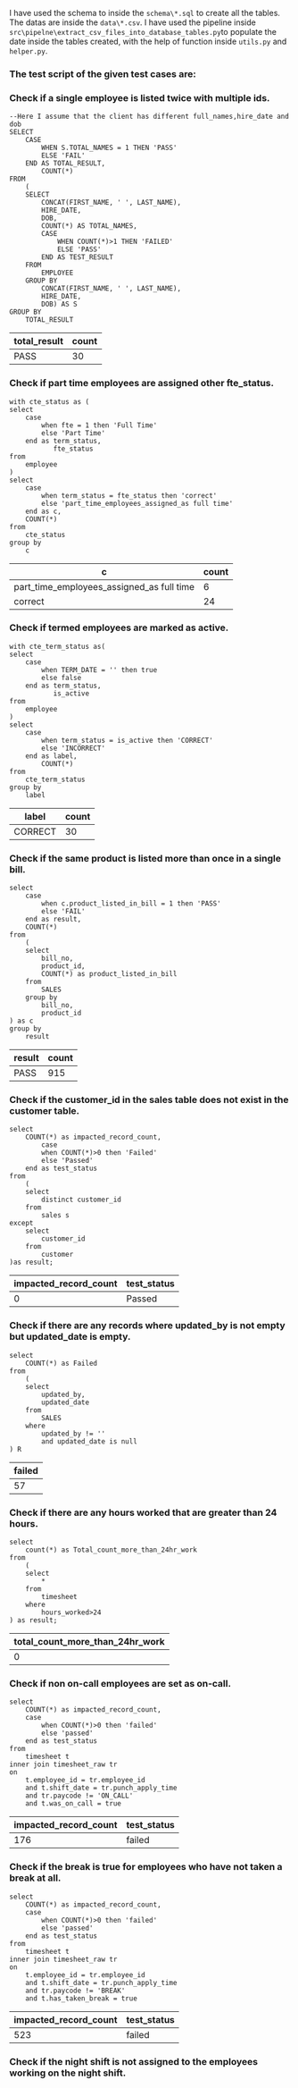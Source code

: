 I have used the schema to inside the `schema\*.sql` to create all the tables.
The datas are inside the `data\*.csv`.
I have used the pipeline inside `src\pipelne\extract_csv_files_into_database_tables.py`to populate the date inside the tables created, with the help of function inside `utils.py` and `helper.py`.

### The test script of the given test cases are:
### Check if a single employee is listed twice with multiple ids.

```
--Here I assume that the client has different full_names,hire_date and dob
SELECT
	CASE
		WHEN S.TOTAL_NAMES = 1 THEN 'PASS'
		ELSE 'FAIL'
	END AS TOTAL_RESULT,
		COUNT(*)
FROM
	(
	SELECT
		CONCAT(FIRST_NAME, ' ', LAST_NAME),
		HIRE_DATE,
		DOB,
		COUNT(*) AS TOTAL_NAMES,
		CASE
			WHEN COUNT(*)>1 THEN 'FAILED'
			ELSE 'PASS'
		END AS TEST_RESULT
	FROM
		EMPLOYEE
	GROUP BY
		CONCAT(FIRST_NAME, ' ', LAST_NAME),
		HIRE_DATE,
		DOB) AS S
GROUP BY
	TOTAL_RESULT
```
|total_result|count|
|------------|-----|
|PASS|30|



### Check if part time employees are assigned other fte_status.

```
with cte_status as (
select
	case
		when fte = 1 then 'Full Time'
		else 'Part Time'
	end as term_status,
		   fte_status
from
	employee
)
select
	case
		when term_status = fte_status then 'correct'
		else 'part_time_employees_assigned_as full time'
	end as c,
	COUNT(*)
from
	cte_status
group by
	c
```
|c|count|
|-|-----|
|part_time_employees_assigned_as full time|6|
|correct|24|




### Check if termed employees are marked as active.

```
with cte_term_status as(
select
	case
		when TERM_DATE = '' then true
		else false
	end as term_status,
		   is_active
from
	employee
)
select
	case
		when term_status = is_active then 'CORRECT'
		else 'INCORRECT'
	end as label,
		COUNT(*)
from
	cte_term_status
group by
	label
```
|label|count|
|-----|-----|
|CORRECT|30|



### Check if the same product is listed more than once in a single bill.


```
select
	case
		when c.product_listed_in_bill = 1 then 'PASS'
		else 'FAIL'
	end as result,
	COUNT(*)
from
	(
	select
		bill_no,
		product_id,
		COUNT(*) as product_listed_in_bill
	from
		SALES
	group by
		bill_no,
		product_id
) as c
group by
	result
```
|result|count|
|------|-----|
|PASS|915|



### Check if the customer_id in the sales table does not exist in the customer table.
```
select
	COUNT(*) as impacted_record_count,
		case
		when COUNT(*)>0 then 'Failed'
		else 'Passed'
	end as test_status
from
	(
	select
		distinct customer_id
	from
		sales s
except
	select
		customer_id
	from
		customer
)as result;
```
|impacted_record_count|test_status|
|---------------------|-----------|
|0|Passed|




### Check if there are any records where updated_by is not empty but updated_date is empty.


```
select
	COUNT(*) as Failed
from
	(
	select
		updated_by,
		updated_date
	from
		SALES
	where
		updated_by != ''
		and updated_date is null
) R
```
|failed|
|------|
|57|



### Check if there are any hours worked that are greater than 24 hours.


```
select
	count(*) as Total_count_more_than_24hr_work
from
	(
	select
		*
	from
		timesheet
	where
		hours_worked>24
) as result;

```
|total_count_more_than_24hr_work|
|-------------------------------|
|0|




### Check if non on-call employees are set as on-call.


```
select
	COUNT(*) as impacted_record_count,
	case
		when COUNT(*)>0 then 'failed'
		else 'passed'
	end as test_status
from
	timesheet t
inner join timesheet_raw tr 
on
	t.employee_id = tr.employee_id
	and t.shift_date = tr.punch_apply_time
	and tr.paycode != 'ON_CALL'
	and t.was_on_call = true
```
|impacted_record_count|test_status|
|---------------------|-----------|
|176|failed|





### Check if the break is true for employees who have not taken a break at all.

```
select
	COUNT(*) as impacted_record_count,
	case
		when COUNT(*)>0 then 'failed'
		else 'passed'
	end as test_status
from
	timesheet t
inner join timesheet_raw tr 
on
	t.employee_id = tr.employee_id
	and t.shift_date = tr.punch_apply_time
	and tr.paycode != 'BREAK'
	and t.has_taken_break = true
```
|impacted_record_count|test_status|
|---------------------|-----------|
|523|failed|





### Check if the night shift is not assigned to the employees working on the night shift.

```
```


